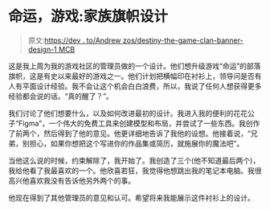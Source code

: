 # 命运，游戏:家族旗帜设计

> 原文:[https://dev . to/Andrew zos/destiny-the-game-clan-banner-design-1 MCB](https://dev.to/andrewzos/destiny-the-game-clan-banner-design-1mcb)

这是我上周为我的游戏社区的管理员做的一个设计。他们想升级游戏“命运”的部落旗帜，这是有史以来最好的游戏之一。他们计划把横幅印在衬衫上，领导问是否有人有平面设计经验。我不会让这个机会白白浪费，所以，我说了任何人想获得更多经验都会说的话。“真的醒了？”。

我们讨论了他们想要什么，以及如何改进最初的设计。我进入我的便利的花花公子“Figma”，一个伟大的免费工具来创建模型和布局，并尝试了一些东西。我创作了前两个，然后得到了他的意见。他更详细地告诉了我他的设想。他接着说，“兄弟，别担心，如果你想把这个写进你的作品集或简历，就施展你的魔法吧”。

当他这么说的时候，约束解除了，我开始了。我创造了三个(他不知道最后两个)，我给他看了我最喜欢的一个。他欣喜若狂，我觉得他想跳出我的笔记本电脑。我很高兴他喜欢我没有告诉他另外两个的事。

他现在得到了其他管理员的意见和认可。希望将来我能展示这件衬衫上的设计。
